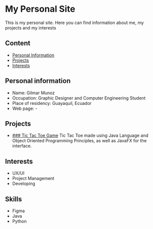 # My Personal Site
This is my personal site. Here you can find
information about me, my projects and my interests

## Content
* [Personal Information](#personal-information)
* [Projects](#projects)
* [Interests](#interests)
## Personal information
* Name: Gilmar Munoz
* Occupation: Graphic Designer and Computer Engineering Student
* Place of residency: Guayaquil, Ecuador
* Web page: -
## Projects
* [### Tic Tac Toe Game](#https://github.com/gilmaramg66/tresenrayap2)
Tic Tac Toe made using Java Language and Object Oriented Programming Principles, as well as JavaFX for the interface.
## Interests
* UX/UI
* Project Management
* Developing

## Skills
* Figma
* Java
* Python


